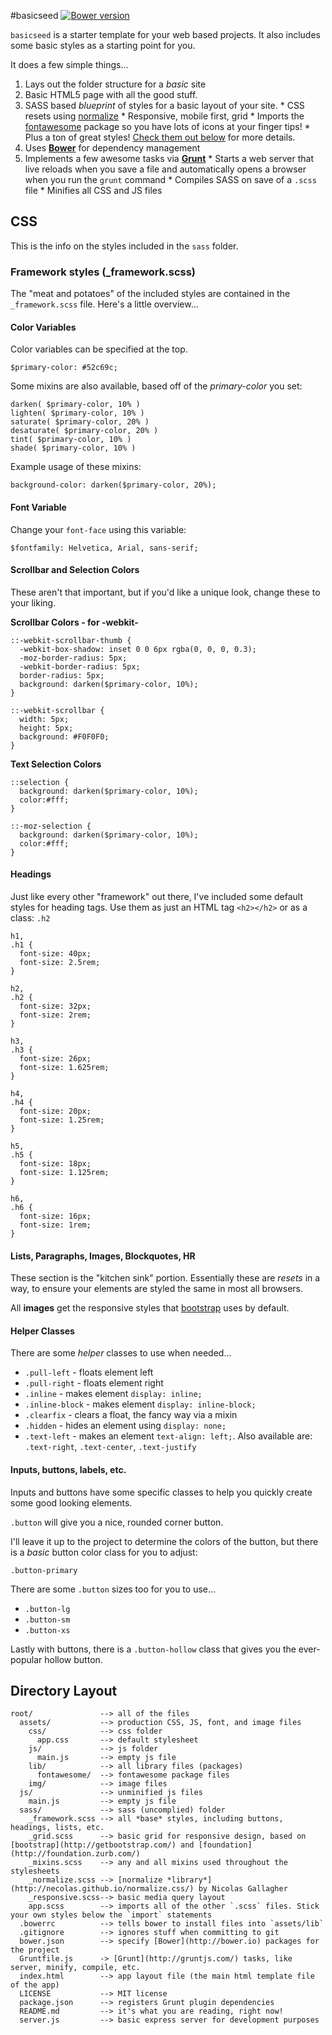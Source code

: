 #basicseed [![Bower version](https://badge.fury.io/bo/basicseed.svg)](http://badge.fury.io/bo/basicseed)

`basicseed` is a starter template for your web based projects. It also includes some basic styles as a starting point for you. 

It does a few simple things...

  1. Lays out the folder structure for a *basic* site
  2. Basic HTML5 page with all the good stuff.
  3. SASS based *blueprint* of styles for a basic layout of your site.
    * CSS resets using [normalize](http://necolas.github.io/normalize.css/)
    * Responsive, mobile first, grid
    * Imports the [fontawesome](http://fortawesome.github.io/Font-Awesome/) package so you have lots of icons at your finger tips!
    * Plus a ton of great styles! [Check them out below](#css) for more details.
  2. Uses [**Bower**](http://bower.io) for dependency management
  3. Implements a few awesome tasks via [**Grunt**](http://gruntjs.com/)
    * Starts a web server that live reloads when you save a file and automatically opens a browser when you run the `grunt` command
    * Compiles SASS on save of a `.scss` file
    * Minifies all CSS and JS files
  
## <a name="css"></a> CSS

This is the info on the styles included in the `sass` folder.

### Framework styles (_framework.scss)

The "meat and potatoes" of the included styles are contained in the `_framework.scss` file. Here's a little overview...

#### Color Variables
Color variables can be specified at the top.

`$primary-color: #52c69c;`

Some mixins are also available, based off of the *primary-color* you set:

```
darken( $primary-color, 10% ) 
lighten( $primary-color, 10% )
saturate( $primary-color, 20% ) 
desaturate( $primary-color, 20% )
tint( $primary-color, 10% )
shade( $primary-color, 10% )
```

Example usage of these mixins:

`background-color: darken($primary-color, 20%);`

#### Font Variable

Change your `font-face` using this variable:

`$fontfamily: Helvetica, Arial, sans-serif;`

#### Scrollbar and Selection Colors

These aren't that important, but if you'd like a unique look, change these to your liking.

**Scrollbar Colors - for -webkit-**
```
::-webkit-scrollbar-thumb {
  -webkit-box-shadow: inset 0 0 6px rgba(0, 0, 0, 0.3);
  -moz-border-radius: 5px;
  -webkit-border-radius: 5px;
  border-radius: 5px;
  background: darken($primary-color, 10%);
}

::-webkit-scrollbar {
  width: 5px;
  height: 5px;
  background: #F0F0F0;
}
```
**Text Selection Colors**

```
::selection {
  background: darken($primary-color, 10%);
  color:#fff;
}

::-moz-selection {
  background: darken($primary-color, 10%);
  color:#fff;
}
```

#### Headings

Just like every other "framework" out there, I've included some default styles for heading tags. Use them as just an HTML tag `<h2></h2>` or as a class: `.h2`

```
h1,
.h1 {
  font-size: 40px;
  font-size: 2.5rem;
}

h2,
.h2 {
  font-size: 32px;
  font-size: 2rem;
}

h3,
.h3 {
  font-size: 26px;
  font-size: 1.625rem;
}

h4,
.h4 {
  font-size: 20px;
  font-size: 1.25rem;
}

h5,
.h5 {
  font-size: 18px;
  font-size: 1.125rem;
}

h6,
.h6 {
  font-size: 16px;
  font-size: 1rem;
}
```

#### Lists, Paragraphs, Images, Blockquotes, HR

These section is the "kitchen sink" portion. Essentially these are *resets* in a way, to ensure your elements are styled the same in most all browsers.

All **images** get the responsive styles that [bootstrap](http://getbootstrap.com/css/#images) uses by default.

#### Helper Classes

There are some *helper* classes to use when needed...

* `.pull-left` - floats element left
* `.pull-right` - floats element right
* `.inline` - makes element `display: inline;`
* `.inline-block` - makes element `display: inline-block;`
* `.clearfix` - clears a float, the fancy way via a mixin
* `.hidden` - hides an element using `display: none;`
* `.text-left` - makes an element `text-align: left;`. Also available are: `.text-right`, `.text-center`, `.text-justify`

#### Inputs, buttons, labels, etc.

Inputs and buttons have some specific classes to help you quickly create some good looking elements.

`.button` will give you a nice, rounded corner button. 

I'll leave it up to the project to determine the colors of the button, but there is a *basic* button color class for you to adjust:

`.button-primary`

There are some `.button` sizes too for you to use...

* `.button-lg`
* `.button-sm`
* `.button-xs`

Lastly with buttons, there is a `.button-hollow` class that gives you the ever-popular hollow button.



## Directory Layout

    root/               --> all of the files
      assets/           --> production CSS, JS, font, and image files
        css/            --> css folder
          app.css       --> default stylesheet
        js/             --> js folder
          main.js       --> empty js file
        lib/            --> all library files (packages)
          fontawesome/  --> fontawesome package files
        img/            --> image files
      js/               --> unminified js files
        main.js         --> empty js file
      sass/             --> sass (uncomplied) folder
        _framework.scss --> all *base* styles, including buttons, headings, lists, etc.
        _grid.scss      --> basic grid for responsive design, based on [bootstrap](http://getbootstrap.com/) and [foundation](http://foundation.zurb.com/)
        _mixins.scss    --> any and all mixins used throughout the stylesheets
        _normalize.scss --> [normalize *library*](http://necolas.github.io/normalize.css/) by Nicolas Gallagher
        _responsive.scss--> basic media query layout
        app.scss        --> imports all of the other `.scss` files. Stick your own styles below the `import` statements
      .bowerrc          --> tells bower to install files into `assets/lib`
      .gitignore        --> ignores stuff when committing to git
      bower.json        --> specify [Bower](http://bower.io) packages for the project
      Gruntfile.js      -> [Grunt](http://gruntjs.com/) tasks, like server, minify, compile, etc.
      index.html        --> app layout file (the main html template file of the app)
      LICENSE           --> MIT license
      package.json      --> registers Grunt plugin dependencies
      README.md         --> it's what you are reading, right now!
      server.js         --> basic express server for development purposes


